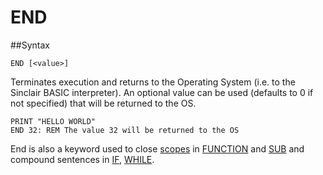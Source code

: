 # END


##Syntax
```
END [<value>]
```

Terminates execution and returns to the Operating System (i.e. to the Sinclair
BASIC interpreter). An optional value can be used (defaults to 0 if not specified)
that will be returned to the OS.

```basic
PRINT "HELLO WORLD"
END 32: REM The value 32 will be returned to the OS
```

End is also a keyword used to close [scopes](scope.md) in [FUNCTION](function.md) and [SUB](sub.md)
and compound sentences in [IF](if.md), [WHILE](while.md).

